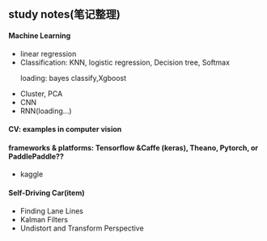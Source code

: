 ## study notes(笔记整理)
#### Machine Learning
  - linear regression
  - Classification: KNN, logistic regression, Decision tree, Softmax<p>
    loading: bayes classify,Xgboost
  - Cluster, PCA
  - CNN
  - RNN(loading...)
#### CV: examples in computer vision
#### frameworks & platforms: Tensorflow &Caffe (keras), Theano, Pytorch, or PaddlePaddle??
  - kaggle
#### Self-Driving Car(item)
 - Finding Lane Lines
 - Kalman Filters
 - Undistort and Transform Perspective
